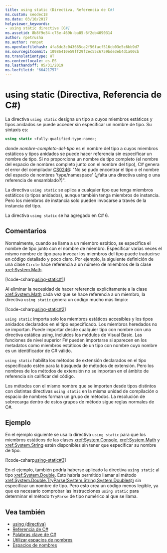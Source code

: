 ```yaml
---
title: using static (Directiva, Referencia de C#)
ms.custom: seodec18
ms.date: 03/10/2017
helpviewer_keywords:
- using static directive [C#]
ms.assetid: 8b8f9e34-c75e-469b-ba85-6f2eb4090314
author: rpetrusha
ms.author: ronpet
ms.openlocfilehash: 4fa8dc3c043665ca2f56facf516cb03e5c6bb9d7
ms.sourcegitcommit: 10986410e59ff29f2ec55c6759bde3eb4d1a00cb
ms.translationtype: HT
ms.contentlocale: es-ES
ms.lasthandoff: 05/31/2019
ms.locfileid: "66421757"
---
```

# <a name="using-static-directive-c-reference"></a>using static (Directiva, Referencia de C#)

La directiva `using static` designa un tipo a cuyos miembros estáticos y tipos anidados se puede acceder sin especificar un nombre de tipo. Su sintaxis es:

```csharp
using static <fully-qualified-type-name>;
```

donde *nombre-completo-del-tipo* es el nombre del tipo a cuyos miembros estáticos y tipos anidados se puede hacer referencia sin especificar un nombre de tipo. Si no proporciona un nombre de tipo completo (el nombre del espacio de nombres completo junto con el nombre del tipo), C# genera el error del compilador [CS0246](../compiler-messages/cs0246.md): "No se pudo encontrar el tipo o el nombre del espacio de nombres 'type/namespace' (¿falta una directiva using o una referencia de ensamblado?)".

La directiva `using static` se aplica a cualquier tipo que tenga miembros estáticos (o tipos anidados), aunque también tenga miembros de instancia. Pero los miembros de instancia solo pueden invocarse a través de la instancia del tipo.

La directiva `using static` se ha agregado en C# 6.

## <a name="remarks"></a>Comentarios

Normalmente, cuando se llama a un miembro estático, se especifica el nombre de tipo junto con el nombre de miembro. Especificar varias veces el mismo nombre de tipo para invocar los miembros del tipo puede traducirse en código detallado y poco claro. Por ejemplo, la siguiente definición de una clase `Circle` hace referencia a un número de miembros de la clase <xref:System.Math>.

[!code-csharp[using-static#1](~/samples/snippets/csharp/language-reference/keywords/using/using-static1.cs#1)]

Al eliminar la necesidad de hacer referencia explícitamente a la clase <xref:System.Math> cada vez que se hace referencia a un miembro, la directiva `using static` genera un código mucho más limpio:

[!code-csharp[using-static#2](~/samples/snippets/csharp/language-reference/keywords/using/using-static2.cs#1)]

`using static` importa solo los miembros estáticos accesibles y los tipos anidados declarados en el tipo especificado.  Los miembros heredados no se importan.  Puede importar desde cualquier tipo con nombre con una directiva estática using, incluidos los módulos de Visual Basic.  Las funciones de nivel superior F# pueden importarse si aparecen en los metadatos como miembros estáticos de un tipo con nombre cuyo nombre es un identificador de C# válido.

 `using static` habilita los métodos de extensión declarados en el tipo especificado estén para la búsqueda de métodos de extensión.  Pero los nombres de los métodos de extensión no se importan en el ámbito de referencia sin calificar del código.

 Los métodos con el mismo nombre que se importen desde tipos distintos con distintas directivas `using static` en la misma unidad de compilación o espacio de nombres forman un grupo de métodos.  La resolución de sobrecarga dentro de estos grupos de método sigue reglas normales de C#.

## <a name="example"></a>Ejemplo

En el ejemplo siguiente se usa la directiva `using static` para que los miembros estáticos de las clases <xref:System.Console>, <xref:System.Math> y <xref:System.String> estén disponibles sin tener que especificar su nombre de tipo.

[!code-csharp[using-static#3](~/samples/snippets/csharp/language-reference/keywords/using/using-static3.cs)]

En el ejemplo, también podría haberse aplicado la directiva `using static` al tipo <xref:System.Double>. Esto habría permitido llamar al método <xref:System.Double.TryParse(System.String,System.Double@)> sin especificar un nombre de tipo. Pero esto crea un código menos legible, ya que es necesario comprobar las instrucciones `using static` para determinar el método `TryParse` de tipo numérico al que se llama.

## <a name="see-also"></a>Vea también

- [using (directiva)](using-directive.md)
- [Referencia de C#](../index.md)
- [Palabras clave de C#](index.md)
- [Utilizar espacios de nombres](../../programming-guide/namespaces/using-namespaces.md)
- [Espacios de nombres](../../programming-guide/namespaces/index.md)
